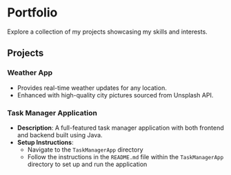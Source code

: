 # Portfolio
Explore a collection of my projects showcasing my skills and interests.

## Projects

### Weather App
- Provides real-time weather updates for any location.
- Enhanced with high-quality city pictures sourced from Unsplash API.


### Task Manager Application

- **Description**: A full-featured task manager application with both frontend and backend built using Java.
- **Setup Instructions**:
  - Navigate to the `TaskManagerApp` directory
  - Follow the instructions in the `README.md` file within the `TaskManagerApp` directory to set up and run the application
